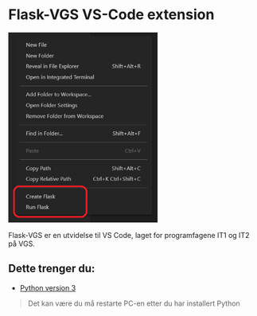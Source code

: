 # Flask-VGS VS-Code extension

<p>
  <img src="https://raw.githubusercontent.com/thorcc/flask-vgs-vscode-extension/main/example1.png" alt="logo" width="300">
</p>

Flask-VGS er en utvidelse til VS Code, laget for programfagene IT1 og IT2 på VGS. 

## Dette trenger du:

- [Python versjon 3](https://www.python.org/downloads/)

> Det kan være du må restarte PC-en etter du har installert Python
